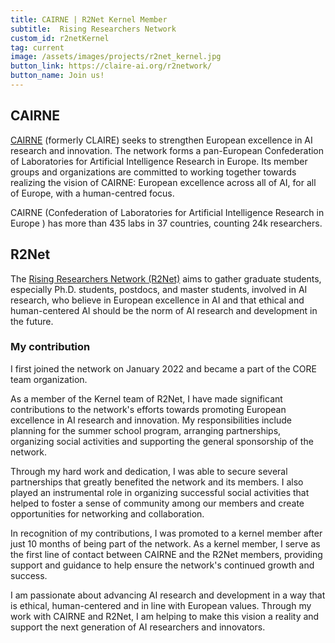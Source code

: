 ```yaml
---
title: CAIRNE | R2Net Kernel Member
subtitle:  Rising Researchers Network 
custom_id: r2netKernel
tag: current
image: /assets/images/projects/r2net_kernel.jpg
button_link: https://claire-ai.org/r2network/
button_name: Join us!
---
```


## CAIRNE

[CAIRNE](https://claire-ai.org/) (formerly CLAIRE)  seeks to strengthen European excellence in AI research and innovation. The network forms a pan-European Confederation of Laboratories for Artificial Intelligence Research in Europe. Its member groups and organizations are committed to working together towards realizing the vision of CAIRNE: European excellence across all of AI, for all of Europe, with a human-centred focus.

CAIRNE (Confederation of Laboratories for Artificial Intelligence Research in Europe ) has more than 435 labs in 37 countries, counting 24k researchers.

## R2Net

The [Rising Researchers Network (R2Net)](https://claire-ai.org/r2network/) aims to gather graduate students, especially Ph.D. students, postdocs, and master students, involved in AI research, who believe in European excellence in AI and that ethical and human-centered AI should be the norm of AI research and development in the future.

### My contribution

I first joined the network on January 2022 and became a part of the CORE team organization.

As a member of the Kernel team of R2Net, I have made significant contributions to the network's efforts towards promoting European excellence in AI research and innovation. My responsibilities include planning for the summer school program, arranging partnerships, organizing social activities and supporting the general sponsorship of the network.

Through my hard work and dedication, I was able to secure several partnerships that greatly benefited the network and its members. I also played an instrumental role in organizing successful social activities that helped to foster a sense of community among our members and create opportunities for networking and collaboration.

In recognition of my contributions, I was promoted to a kernel member after just 10 months of being part of the network. As a kernel member, I serve as the first line of contact between CAIRNE and the R2Net members, providing support and guidance to help ensure the network's continued growth and success.

I am passionate about advancing AI research and development in a way that is ethical, human-centered and in line with European values. Through my work with CAIRNE and R2Net, I am helping to make this vision a reality and support the next generation of AI researchers and innovators.
